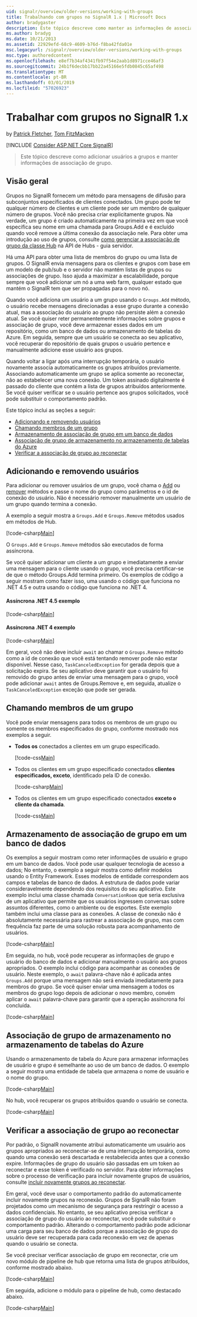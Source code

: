```yaml
---
uid: signalr/overview/older-versions/working-with-groups
title: Trabalhando com grupos no SignalR 1.x | Microsoft Docs
author: bradygaster
description: Este tópico descreve como manter as informações de associação de grupo com a API do Hub.
ms.author: bradyg
ms.date: 10/21/2013
ms.assetid: 22929efd-68c9-4609-b76d-f8ba42fda01e
msc.legacyurl: /signalr/overview/older-versions/working-with-groups
msc.type: authoredcontent
ms.openlocfilehash: e8ef7b34af4341fb97f54e2aab1d8971cce46af3
ms.sourcegitcommit: 24b1f6decbb17bb22a45166e5fdb0845c65af498
ms.translationtype: MT
ms.contentlocale: pt-BR
ms.lasthandoff: 03/01/2019
ms.locfileid: "57026923"
---
```

<a name="working-with-groups-in-signalr-1x"></a>Trabalhar com grupos no SignalR 1.x
====================
by [Patrick Fletcher](https://github.com/pfletcher), [Tom FitzMacken](https://github.com/tfitzmac)

[!INCLUDE [Consider ASP.NET Core SignalR](~/includes/signalr/signalr-version-disambiguation.md)]

> Este tópico descreve como adicionar usuários a grupos e manter informações de associação de grupo.


## <a name="overview"></a>Visão geral

Grupos no SignalR fornecem um método para mensagens de difusão para subconjuntos especificados de clientes conectados. Um grupo pode ter qualquer número de clientes e um cliente pode ser um membro de qualquer número de grupos. Você não precisa criar explicitamente grupos. Na verdade, um grupo é criado automaticamente na primeira vez em que você especifica seu nome em uma chamada para Groups.Add e é excluído quando você remove a última conexão da associação nele. Para obter uma introdução ao uso de grupos, consulte [como gerenciar a associação de grupo da classe Hub](index.md) na API de Hubs - guia servidor.

Há uma API para obter uma lista de membros do grupo ou uma lista de grupos. O SignalR envia mensagens para os clientes e grupos com base em um modelo de pub/sub e o servidor não mantém listas de grupos ou associações de grupo. Isso ajuda a maximizar a escalabilidade, porque sempre que você adicionar um nó a uma web farm, qualquer estado que mantém o SignalR tem que ser propagadas para o novo nó.

Quando você adiciona um usuário a um grupo usando o `Groups.Add` método, o usuário recebe mensagens direcionadas a esse grupo durante a conexão atual, mas a associação do usuário ao grupo não persiste além a conexão atual. Se você quiser reter permanentemente informações sobre grupos e associação de grupo, você deve armazenar esses dados em um repositório, como um banco de dados ou armazenamento de tabelas do Azure. Em seguida, sempre que um usuário se conecta ao seu aplicativo, você recuperar do repositório de quais grupos o usuário pertence e manualmente adicione esse usuário aos grupos.

Quando voltar a ligar após uma interrupção temporária, o usuário novamente associa automaticamente os grupos atribuídos previamente. Associando automaticamente um grupo se aplica somente ao reconectar, não ao estabelecer uma nova conexão. Um token assinado digitalmente é passado do cliente que contém a lista de grupos atribuídos anteriormente. Se você quiser verificar se o usuário pertence aos grupos solicitados, você pode substituir o comportamento padrão.

Este tópico inclui as seções a seguir:

- [Adicionando e removendo usuários](#add)
- [Chamando membros de um grupo](#call)
- [Armazenamento de associação de grupo em um banco de dados](#storedatabase)
- [Associação de grupo de armazenamento no armazenamento de tabelas do Azure](#storeazuretable)
- [Verificar a associação de grupo ao reconectar](#verify)

<a id="add"></a>

## <a name="adding-and-removing-users"></a>Adicionando e removendo usuários

Para adicionar ou remover usuários de um grupo, você chama o [Add](https://msdn.microsoft.com/library/microsoft.aspnet.signalr.igroupmanager.add(v=vs.111).aspx) ou [remover](https://msdn.microsoft.com/library/microsoft.aspnet.signalr.igroupmanager.remove(v=vs.111).aspx) métodos e passe o nome do grupo como parâmetros e o id de conexão do usuário. Não é necessário remover manualmente um usuário de um grupo quando termina a conexão.

A exemplo a seguir mostra a `Groups.Add` e `Groups.Remove` métodos usados em métodos de Hub.

[!code-csharp[Main](working-with-groups/samples/sample1.cs?highlight=5,10)]

O `Groups.Add` e `Groups.Remove` métodos são executados de forma assíncrona.

Se você quiser adicionar um cliente a um grupo e imediatamente a enviar uma mensagem para o cliente usando o grupo, você precisa certificar-se de que o método Groups.Add termina primeiro. Os exemplos de código a seguir mostram como fazer isso, uma usando o código que funciona no .NET 4.5 e outra usando o código que funciona no .NET 4.

#### <a name="asynchronous-net-45-example"></a>Assíncrona .NET 4.5 exemplo

[!code-csharp[Main](working-with-groups/samples/sample2.cs?highlight=1,3)]

#### <a name="asynchronous-net-4-example"></a>Assíncrona .NET 4 exemplo

[!code-csharp[Main](working-with-groups/samples/sample3.cs?highlight=3-4)]

Em geral, você não deve incluir `await` ao chamar o `Groups.Remove` método como a id de conexão que você está tentando remover pode não estar disponível. Nesse caso, `TaskCanceledException` for gerada depois que a solicitação expira. Se seu aplicativo deve garantir que o usuário foi removido do grupo antes de enviar uma mensagem para o grupo, você pode adicionar `await` antes de Groups.Remove e, em seguida, atualize o `TaskCanceledException` exceção que pode ser gerada.

<a id="call"></a>

## <a name="calling-members-of-a-group"></a>Chamando membros de um grupo

Você pode enviar mensagens para todos os membros de um grupo ou somente os membros especificados do grupo, conforme mostrado nos exemplos a seguir.

- **Todos os** conectados a clientes em um grupo especificado. 

    [!code-css[Main](working-with-groups/samples/sample4.css)]
- Todos os clientes em um grupo especificado conectados **clientes especificados, exceto**, identificado pela ID de conexão. 

    [!code-csharp[Main](working-with-groups/samples/sample5.cs)]
- Todos os clientes em um grupo especificado conectados **exceto o cliente da chamada**. 

    [!code-css[Main](working-with-groups/samples/sample6.css)]

<a id="storedatabase"></a>

## <a name="storing-group-membership-in-a-database"></a>Armazenamento de associação de grupo em um banco de dados

Os exemplos a seguir mostram como reter informações de usuário e grupo em um banco de dados. Você pode usar qualquer tecnologia de acesso a dados; No entanto, o exemplo a seguir mostra como definir modelos usando o Entity Framework. Esses modelos de entidade correspondem aos campos e tabelas de banco de dados. A estrutura de dados pode variar consideravelmente dependendo dos requisitos do seu aplicativo. Este exemplo inclui uma classe chamada `ConversationRoom` que seria exclusiva de um aplicativo que permite que os usuários ingressem conversas sobre assuntos diferentes, como o ambiente ou de esportes. Este exemplo também inclui uma classe para as conexões. A classe de conexão não é absolutamente necessária para rastrear a associação de grupo, mas com frequência faz parte de uma solução robusta para acompanhamento de usuários.

[!code-csharp[Main](working-with-groups/samples/sample7.cs)]

Em seguida, no hub, você pode recuperar as informações de grupo e usuário do banco de dados e adicionar manualmente o usuário aos grupos apropriados. O exemplo inclui código para acompanhar as conexões de usuário. Neste exemplo, o `await` palavra-chave não é aplicada antes `Groups.Add` porque uma mensagem não será enviada imediatamente para membros do grupo. Se você quiser enviar uma mensagem a todos os membros do grupo logo depois de adicionar o novo membro, convém aplicar o `await` palavra-chave para garantir que a operação assíncrona foi concluída.

[!code-csharp[Main](working-with-groups/samples/sample8.cs)]

<a id="storeazuretable"></a>

## <a name="storing-group-membership-in-azure-table-storage"></a>Associação de grupo de armazenamento no armazenamento de tabelas do Azure

Usando o armazenamento de tabela do Azure para armazenar informações de usuário e grupo é semelhante ao uso de um banco de dados. O exemplo a seguir mostra uma entidade de tabela que armazena o nome de usuário e o nome do grupo.

[!code-csharp[Main](working-with-groups/samples/sample9.cs)]

No hub, você recuperar os grupos atribuídos quando o usuário se conecta.

[!code-csharp[Main](working-with-groups/samples/sample10.cs)]

<a id="verify"></a>

## <a name="verifying-group-membership-when-reconnecting"></a>Verificar a associação de grupo ao reconectar

Por padrão, o SignalR novamente atribui automaticamente um usuário aos grupos apropriados ao reconectar-se de uma interrupção temporária, como quando uma conexão será descartada e restabelecida antes que a conexão expire. Informações de grupo do usuário são passadas em um token ao reconectar e esse token é verificado no servidor. Para obter informações sobre o processo de verificação para incluir novamente grupos de usuários, consulte [incluir novamente grupos ao reconectar](index.md).

Em geral, você deve usar o comportamento padrão do automaticamente incluir novamente grupos na reconexão. Grupos de SignalR não foram projetados como um mecanismo de segurança para restringir o acesso a dados confidenciais. No entanto, se seu aplicativo precisa verificar a associação de grupo do usuário ao reconectar, você pode substituir o comportamento padrão. Alterando o comportamento padrão pode adicionar uma carga para seu banco de dados porque a associação de grupo do usuário deve ser recuperada para cada reconexão em vez de apenas quando o usuário se conecta.

Se você precisar verificar associação de grupo em reconectar, crie um novo módulo de pipeline de hub que retorna uma lista de grupos atribuídos, conforme mostrado abaixo.

[!code-csharp[Main](working-with-groups/samples/sample11.cs)]

Em seguida, adicione o módulo para o pipeline de hub, como destacado abaixo.

[!code-csharp[Main](working-with-groups/samples/sample12.cs?highlight=10)]
